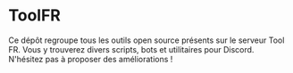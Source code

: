 # ToolFR
Ce dépôt regroupe tous les outils open source présents sur le serveur Tool FR. Vous y trouverez divers scripts, bots et utilitaires pour Discord. N'hésitez pas à proposer des améliorations !
